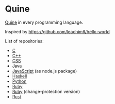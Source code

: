 # Quine
[Quine](https://en.wikipedia.org/wiki/Quine_(computing)) in every programming language.

Inspired by https://github.com/leachim6/hello-world

List of repositories:
* [C](https://github.com/benwr/quine)
* [C++](https://github.com/GPopov/quine)
* [CSS](https://github.com/SlexAxton/CSSCSS)
* [Java](https://github.com/cwtong/Quine)
* [JavaScript](https://github.com/pkrumins/node-quine) (as node.js package)
* [Haskell](https://github.com/Florian939/quine)
* [Python](https://github.com/j-wilkin/Quine)
* [Ruby](https://github.com/markburns/quine)
* [Ruby](https://github.com/mame/radiation-hardened-quine) (change-protection version)
* [Rust](https://github.com/pelmers/quine)
